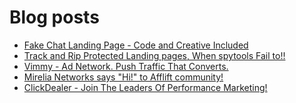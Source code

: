 # Blog posts
<!-- BLOG-POST-LIST:START -->
- [Fake Chat Landing Page - Code and Creative Included](https://afflift.com/f/threads/fake-chat-landing-page-code-and-creative-included.3884/)
- [Track and Rip Protected Landing pages, When spytools Fail to!!](https://afflift.com/f/threads/track-and-rip-protected-landing-pages-when-spytools-fail-to.10006/)
- [Vimmy - Ad Network. Push Traffic That Converts.](https://afflift.com/f/threads/vimmy-ad-network-push-traffic-that-converts.5871/)
- [Mirelia Networks says &quot;Hi!&quot; to Afflift community!](https://afflift.com/f/threads/mirelia-networks-says-hi-to-afflift-community.10025/)
- [ClickDealer - Join The Leaders Of Performance Marketing!](https://afflift.com/f/threads/clickdealer-join-the-leaders-of-performance-marketing.2440/)
<!-- BLOG-POST-LIST:END -->
